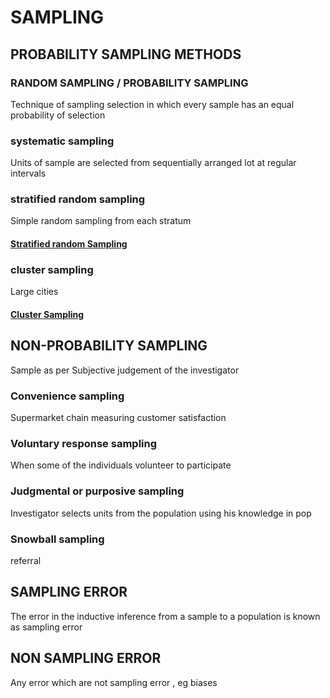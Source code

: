 # SAMPLING


## PROBABILITY SAMPLING METHODS
### RANDOM SAMPLING / PROBABILITY SAMPLING
Technique of sampling selection in which every sample has an equal probability of selection

### systematic sampling

Units of sample are selected from sequentially arranged lot at regular intervals

### stratified random sampling
Simple random sampling from each stratum
<h4><a href="https://github.com/anil4aws/machine_learning_sample/blob/main/images/stratified_random_sampling.jpg">Stratified random Sampling</a></h4>

### cluster sampling
Large cities
<h4><a href="https://github.com/anil4aws/machine_learning_sample/blob/main/images/cluster_sampling.jpg">Cluster Sampling</a></h4>

##  NON-PROBABILITY SAMPLING

Sample as per Subjective judgement of the investigator

### Convenience sampling
Supermarket chain measuring customer satisfaction
### Voluntary response sampling
When some of the individuals volunteer to participate
### Judgmental or purposive sampling
Investigator selects units from the population using his knowledge in pop
### Snowball sampling
referral


## SAMPLING ERROR
The error in the inductive inference from a sample to a population is known as sampling error
## NON SAMPLING ERROR
Any error which are not sampling error , eg biases